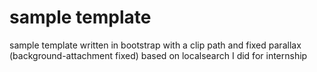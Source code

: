 # sample template

sample template written in bootstrap with a clip path and fixed parallax (background-attachment fixed)
based on localsearch I did for internship
